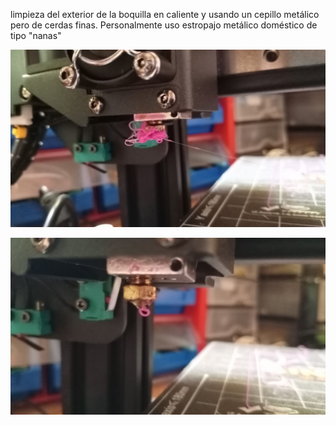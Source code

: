 limpieza del exterior de la boquilla en caliente y usando un cepillo metálico pero de cerdas finas. Personalmente uso estropajo metálico doméstico de tipo "nanas"

![limpiezaBoquilla1.jpg](./images/limpiezaBoquilla1.jpg)

![IlimpiezaBoquilla2.jpg](./images/IlimpiezaBoquilla2.jpg)

